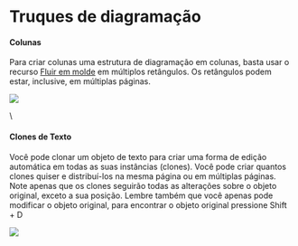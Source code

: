 # Truques de diagramação

#### Colunas  <a href="#docs-internal-guid-fe826e36-7fff-eef1-0b71-296272e230a1" id="docs-internal-guid-fe826e36-7fff-eef1-0b71-296272e230a1"></a>

Para criar colunas uma estrutura de diagramação em colunas, basta usar o recurso [Fluir em molde](https://docs.google.com/document/d/1C-qQRV9EqbikKO6StTVmmM28j0Dqq6QE-r4ED\_23\_58/edit#heading=h.vwf00g9mxc16) em múltiplos retângulos. Os retângulos podem estar, inclusive, em múltiplas páginas.&#x20;

![](https://lh5.googleusercontent.com/YZRhfE0Jd9TN8POZgJK4PWV632CY\_74Gr4kRVZf\_-59HnL3THrS36DhbomgQhUm5mS\_pUJe33oKYj8EC9yYk8vaIDLiGdUayrFycD7opH8\_6DoO5nH5YqKvYKoo8HAbT2Q27IAthzv1unCCK4A)

\


#### Clones de Texto

Você pode clonar um objeto de texto para criar uma forma de edição automática em todas as suas instâncias (clones). Você pode criar quantos clones quiser e distribuí-los na mesma página ou em múltiplas páginas. Note apenas que os clones seguirão todas as alterações sobre o objeto original, exceto a sua posição. Lembre também que você apenas pode modificar o objeto original, para encontrar o objeto original pressione Shift + D

![](https://lh6.googleusercontent.com/03o-wJlKZUpQtnFl9nX4zV-85U18Lemxx4JZ7USfJJnkeJ-xUZfmXfhQ2m7Sj1hZUbJTL\_nUpwIQWnT9Dyx0XoaLOb9a8y4ygirN0fDJD1Gow\_NzVD6uP0uAbQhcc0DBNXdSw8i9K2mP6FQA3w)
